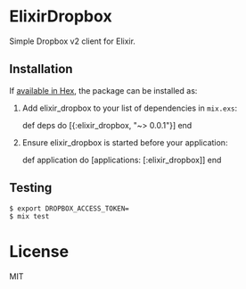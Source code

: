 # ElixirDropbox

 Simple Dropbox v2 client for Elixir.

## Installation

If [available in Hex](https://hex.pm/docs/publish), the package can be installed as:

  1. Add elixir_dropbox to your list of dependencies in `mix.exs`:

        def deps do
          [{:elixir_dropbox, "~> 0.0.1"}]
        end

  2. Ensure elixir_dropbox is started before your application:

        def application do
          [applications: [:elixir_dropbox]]
        end

## Testing
```
$ export DROPBOX_ACCESS_TOKEN=
$ mix test
```

# License

MIT
